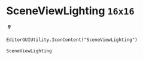 # SceneViewLighting `16x16`
<img src="/img/SceneViewLighting.png" width=16 height=16>

``` CSharp
EditorGUIUtility.IconContent("SceneViewLighting")
```
```
SceneViewLighting
```
